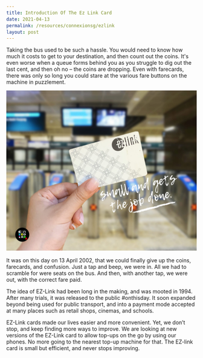 ```yaml
---
title: Introduction Of The Ez Link Card
date: 2021-04-13
permalink: /resources/connexionsg/ezlink
layout: post
---
```


Taking the bus used to be such a hassle. You would need to know how much it costs to get to your destination, and then count out the coins. It's even worse when a queue forms behind you as you struggle to dig out the last cent, and then oh no – the coins are dropping. Even with farecards, there was only so long you could stare at the various fare buttons on the machine in puzzlement.

![Alt text for image on Isomer site](/images/onthisday_ezlink.jpg)

It was on this day on 13 April 2002, that we could finally give up the coins, farecards, and confusion. Just a tap and beep, we were in. All we had to scramble for were seats on the bus. And then, with another tap, we were out, with the correct fare paid.

The idea of EZ-Link had been long in the making, and was mooted in 1994. After many trials, it was released to the public #onthisday. It soon expanded beyond being used for public transport, and into a payment mode accepted at many places such as retail shops, cinemas, and schools. 

EZ-Link cards made our lives easier and more convenient. Yet, we don’t stop, and keep finding more ways to improve. We are looking at new versions of the EZ-Link card to allow top-ups on the go by using our phones. No more going to the nearest top-up machine for that. The EZ-link card is small but efficient, and never stops improving.